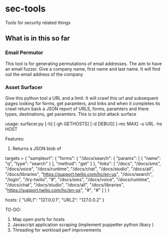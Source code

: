 # sec-tools
Tools for security related things 

## What is in this so far 

### Email Permutor 

This tool is for generating permutations of email addresses. The aim to have an email fuzzer. Give a company name, first name and last name. It will find out the email address of the company 

### Asset Surfacer

Give this python tool a URL and a limit. It will crawl this url and subsequent pages looking for forms, get paramters, and links and when it completes its crawl return back a JSON report of URLS, forms, paramters and there types, destinations, get paramters. This is to plot attack surface 

usage: surfacer.py [-h] [-gh GETHOSTS] [-d DEBUG] [-mc MAX] -u URL -hs HOST


Features:

1. Returns a JSON blob of 

targets = {
  "sampleurl": {
    "forms": {
            "/docs/search": {
                "params": [
                    {
                        "name": "q",
                        "type": "search"
                    }
                ],
                "method": "get"
            }
     },
     "links": [
            "/docs",
            "/docs/sms",
            "/docs/voice",
            "/docs/runtime",
            "/docs/chat",
            "/docs/studio",
            "/docs/all",
            "/docs/libraries",
            "https://support.twilio.com/hc/en-us",
            "/docs/search",
            "/login",
            "/try-twilio",
            "#",
            "/docs/sms",
            "/docs/voice",
            "/docs/runtime",
            "/docs/chat",
            "/docs/studio",
            "/docs/all",
            "/docs/libraries",
            "https://support.twilio.com/hc/en-us",
            "#",
            "#"
        ]
  }
}

hosts: {
  "URL1": "127.0.0.1",
  "URL2": "127.0.0.2"
}

TO-DO:

1. Map open ports for hosts 
2. Javascript application scraping (implement puppetter python libary ) 
3. Threading for workload perf improvements 
